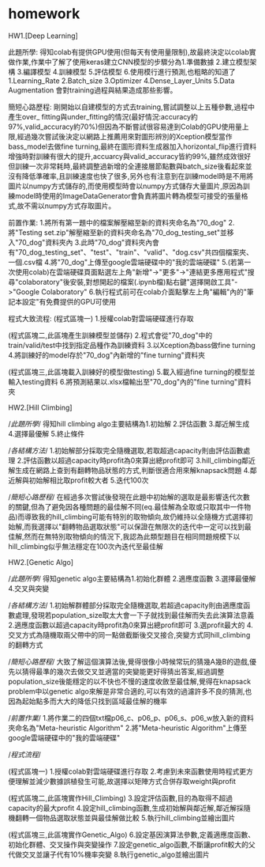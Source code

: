 # homework
HW1.[Deep Learning]

此題所學:
得知colab有提供GPU使用(但每天有使用量限制),故最終決定以colab實做作業,作業中了解了使用keras建立CNN模型的步驟分為1.準備數據 2.建立模型架構 3.編譯模型 4.訓練模型 5.評估模型 6.使用模行進行預測,也粗略的知道了1.Learning_Rate 2.Batch_size 3.Optimizer 4.Dense_Layer_Units 5.Data Augmentation 會對training過程與結果造成那些影響。

簡短心路歷程:
剛開始以自建模型的方式去training,嘗試調整以上五種參數,過程中產生over_ fitting與under_fitting的情況(最好情況:accuracy約97%,valid_accuracy約70%)但因為不斷嘗試很容易達到Colab的GPU使用量上限,經過幾次嘗試後決定以網路上推薦用來對圖形辨別的Xception模型當作bass_model去做fine turning,最終在圖形資料生成器加入horizontal_flip進行資料增強時對訓練有很大的提升,accuarcy與valid_accuracy皆約99%,雖然成效很好但訓練一次非常耗時,最終調整過新增的全連接層節點數與batch_size後看起來並沒有降低準確率,且訓練速度也快了很多,另外也有注意到在訓練model時是不用將圖片以numpy方式儲存的,而使用模型時會以numpy方式儲存大量圖片,原因為訓練model時使用的ImageDataGenerator會負責將圖片轉為模型可接受的張量格式,故不需以numpy方式存取圖片。

前置作業:
1.將所有第一題中的檔案解壓縮至新的資料夾命名為"70_dog"
2.將"Testing set.zip"解壓縮至新的資料夾命名為"70_dog_testing_set"並移入"70_dog"資料夾內
3.此時"70_dog"資料夾內會有"70_dog_testing_set"、"test"、"train"、"valid"、"dog.csv"共四個檔案夾、一個.csv檔
4.將"70_dog"上傳至google雲端硬碟中的"我的雲端硬碟"
5.(若第一次使用colab)在雲端硬碟頁面點選左上角"新增"->"更多"->"連結更多應用程式"搜尋"colaboratory"後安裝,對想開起的檔案(.ipynb檔)點右鍵"選擇開啟工具"->"Google Colaboratory"
6.執行程式前可在colab介面點擊左上角"編輯"內的"筆記本設定"有免費提供的GPU可使用


程式大致流程:
(程式區塊一)
1.授權colab對雲端硬碟進行存取

(程式區塊二,此區塊產生訓練模型並儲存)
2.程式會從"70_dog"中的train/valid/test中找到指定品種作為訓練資料
3.以Xception為bass做fine turning
4.將訓練好的model存於"70_dog"內新增的"fine turning"資料夾

(程式區塊三,此區塊載入訓練好的模型做testing)
5.載入經過fine turning的模型並輸入testing資料
6.將預測結果以.xlsx檔輸出至"70_dog"內的"fine turning"資料夾





HW2.[Hill Climbing]

/*此題所學*/
得知hill climbing algo主要結構為1.初始解 2.評估函數 3.鄰近解生成 4.選擇最優解 5.終止條件

/*各結構方法*/
1.初始解部分採取完全隨機選取,若取超過capacity則由評估函數處理
2.評估函數以超過capacity時profit為0來算出總profit即可 
3.hill_climbing鄰近解生成在網路上查到有翻轉物品狀態的方式,判斷很適合用來解knapsack問題
4.鄰近解與初始解相比取profit較大者
5.迭代100次

/*簡短心路歷程*/
在經過多次嘗試後發現在此題中初始解的選取是最影響迭代次數的關鍵,但為了避免因各種問題的最佳解不同(eq.最佳解為全取或只取其中一件物品)而導致我的hill_climbing可能有特別的取物傾向,故仍維持以全隨機方式選擇初始解,而我選擇以"翻轉物品選取狀態"可以保證在無限次的迭代中一定可以找到最佳解,然而在無特別取物傾向的情況下,我認為此類型題目在相同問題規模下以hill_climbing似乎無法穩定在100次內迭代至最佳解

HW2.[Genetic Algo]

/*此題所學*/
得知genetic algo主要結構為1.初始化群體 2.適應度函數 3.選擇最優解 4.交叉與突變

/*各結構方法*/
1.初始解群體部分採取完全隨機選取,若超過capacity則由適應度函數處理,發現若population_size取太大會一下子就找到最佳解而失去此演算法意義 
2.適應度函數以超過capacity時profit為0來算出總profit即可 
3.選profit最大的 
4.交叉方式為隨機取兩父帶中的同一點做截斷後交叉接合,突變方式同hill_climbing的翻轉方式

/*簡短心路歷程*/
大致了解這個演算法後,覺得很像小時候常玩的猜幾A幾B的遊戲,優先以猜得最準的幾次去做交叉並適當的突變能更好得猜出答案,經過調整population_size後能穩定的以不快也不慢的速度收斂至最佳解,覺得在knapsack problem中以genetic algo來解是非常合適的,可以有效的過濾許多不良的猜測,也因為起始點多而大大的降低只找到區域最佳解的機率



/*前置作業*/
1.將作業二的四個txt檔p06_c、p06_p、p06_s、p06_w放入新的資料夾命名為"Meta-heuristic Algorithm"
2.將"Meta-heuristic Algorithm"上傳至google雲端硬碟中的"我的雲端硬碟"

/*程式流程*/

(程式區塊一)
1.授權colab對雲端硬碟進行存取
2.考慮到未來函數使用時程式更方便理解並減少數據誤植發生可能,故選擇以矩陣方式合併存取weight與profit

(程式區塊二,此區塊實作Hill_Climbing)
3.設定評估函數,目的為取得不超過capacity的最大profit
4.設定hill_climbing函數,生成初始解與鄰近解,鄰近解採隨機翻轉一個物品選取狀態並與最佳解做比較
5.執行hill_climbing並繪出圖片

(程式區塊三,此區塊實作Genetic_Algo)
6.設定基因演算法參數,定義適應度函數、初始化群體、交叉操作與突變操作
7.設定genetic_algo函數,不斷讓profit較大的父代做交叉並讓子代有10%機率突變
8.執行genetic_algo並繪出圖片
